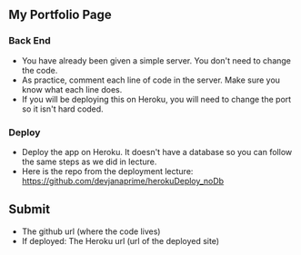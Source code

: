 ## My Portfolio Page

### Back End
- You have already been given a simple server. You don't need to change the code.
- As practice, comment each line of code in the server. Make sure you know what each line does.
- If you will be deploying this on Heroku, you will need to change the port so it isn't hard coded.

### Deploy
- Deploy the app on Heroku. It doesn't have a database so you can follow the same steps as we did in lecture.
- Here is the repo from the deployment lecture: [https://github.com/devjanaprime/herokuDeploy_noDb
](https://github.com/devjanaprime/herokuDeploy_noDb)

## Submit
- The github url (where the code lives)
- If deployed: The Heroku url (url of the deployed site)
